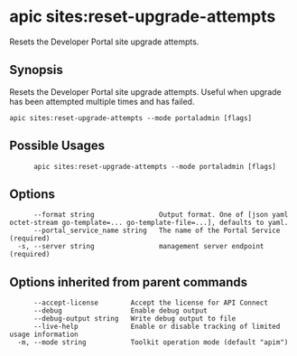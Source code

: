 # apic sites:reset-upgrade-attempts

Resets the Developer Portal site upgrade attempts.

## Synopsis

Resets the Developer Portal site upgrade attempts. Useful when upgrade has been attempted multiple times and has failed.

```
apic sites:reset-upgrade-attempts --mode portaladmin [flags]
```

## Possible Usages

```
      apic sites:reset-upgrade-attempts --mode portaladmin [flags]
```

## Options

```
      --format string                Output format. One of [json yaml octet-stream go-template=... go-template-file=...], defaults to yaml.
      --portal_service_name string   The name of the Portal Service (required)
  -s, --server string                management server endpoint (required)
```

## Options inherited from parent commands

```
      --accept-license        Accept the license for API Connect
      --debug                 Enable debug output
      --debug-output string   Write debug output to file
      --live-help             Enable or disable tracking of limited usage information
  -m, --mode string           Toolkit operation mode (default "apim")
```
